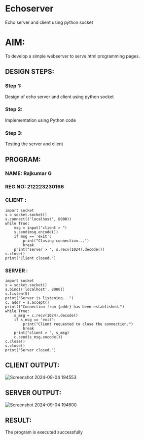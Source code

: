 # Echoserver
Echo server and client using python socket

# AIM:

To develop a simple webserver to serve html programming pages.

## DESIGN STEPS:

### Step 1:

Design of echo server and client using python socket

### Step 2:

Implementation using Python code

### Step 3:

Testing the server and client 

## PROGRAM:
### NAME: Rajkumar G
### REG NO: 212223230166
### CLIENT :
```
import socket
s = socket.socket()
s.connect(('localhost', 8000))
while True:
    msg = input("client > ")
    s.send(msg.encode())
    if msg == 'exit': 
        print("Closing connection...")
        break
    print("server > ", s.recv(1024).decode()) 
s.close()
print("Client closed.")
```
### SERVER :
```
import socket
s = socket.socket()
s.bind(('localhost', 8000))
s.listen(5)
print("Server is listening...")
c, addr = s.accept()
print(f"Connection from {addr} has been established.")
while True:
    s_msg = c.recv(1024).decode()
    if s_msg == 'exit':
        print("Client requested to close the connection.")
        break
    print("client > ", s_msg)
    c.send(s_msg.encode())
c.close()
s.close()
print("Server closed.")
```

## CLIENT OUTPUT:
![Screenshot 2024-09-04 194553](https://github.com/user-attachments/assets/67e125bf-9164-4a6f-8aa8-2b015915b09d)

## SERVER OUTPUT:
![Screenshot 2024-09-04 194600](https://github.com/user-attachments/assets/503fa554-6ec1-4fc3-af23-9dd5426905eb)


## RESULT:
The program is executed successfully
